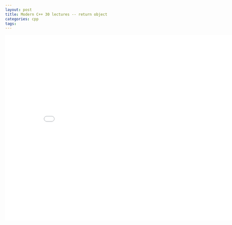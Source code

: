 ```yaml
---
layout: post
title: Modern C++ 30 lectures -- return object
categories: cpp
tags:
---
```


<center><embed src="/pdfs/posts/Modern cpp 30 lectures — return object.pdf" width="850" height="600"></center>
